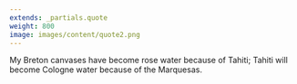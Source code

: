 ```yaml
---
extends: _partials.quote
weight: 800
image: images/content/quote2.png
---
```


My Breton canvases have become rose water because of Tahiti; Tahiti will become Cologne water because of the Marquesas.
